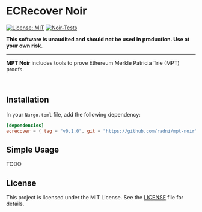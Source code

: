 # ECRecover Noir

[![License: MIT](https://img.shields.io/badge/License-MIT-yellow.svg)](https://opensource.org/licenses/MIT)
[![Noir-Tests](https://github.com/radni/mpt-noir/actions/workflows/noir.yml/badge.svg)](https://github.com/radni/mpt-noir/actions/workflows/noir.yml)

**This software is unaudited and should not be used in production. Use at your own risk.**

<hr>

**MPT Noir** includes tools to prove Ethereum Merkle Patricia Trie (MPT) proofs.



<br>

## Installation

In your `Nargo.toml` file, add the following dependency:

```toml
[dependencies]
ecrecover = { tag = "v0.1.0", git = "https://github.com/radni/mpt-noir" }
```

## Simple Usage
TODO

## License

This project is licensed under the MIT License. See the [LICENSE](https://github.com/colinnielsen/noir-array-helpers/blob/main/LICENSE) file for details.
